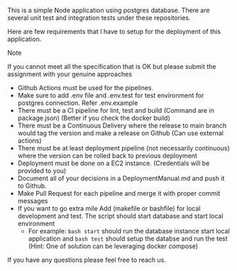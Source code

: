 

This is a simple Node application using postgres database. There are several unit test and integration tests under these repositories.

Here are few requirements that I have to setup for the deployment of this application.

> [!Note]
> If you cannot meet all the specification that is OK but please submit the assignment with your genuine approaches

- Github Actions must be used for the pipelines.
- Make sure to add .env file and .env.test for test environment for postgres connection. Refer .env.example 
- There must be a CI pipeline for lint, test and build (Command are in package.json) (Better if you check the docker build)
- There must be a Continuous Delivery where the release to main branch would tag the version and make a release on Github (Can use external actions)
- There must be at least deployment pipeline (not necessarily continuous) where the version can be rolled back to previous deployment
- Deployment must be done on a EC2 instance. (Credentials will be provided to you)
- Document all of your decisions in a DeploymentManual.md and push it to Github.
- Make Pull Request for each pipeline and merge it with proper commit messages
- If you want to go extra mile Add (makefile or bashfile) for local development and test. The script should start database and start local environment
    - For example: `bash start` should run the database instance start local application and `bash test` should setup the databse and run the test (Hint: One of solution can be leveraging docker compose)

If you have any questions please feel free to reach us.
